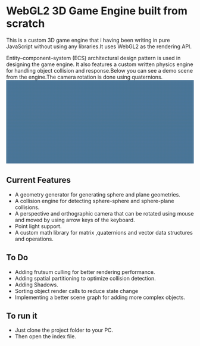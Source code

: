 # WebGL2 3D Game Engine built from scratch
This is a custom 3D game engine that i having been writing in pure JavaScript without using any libraries.It uses WebGL2 as the rendering API.

Entity–component–system (ECS) architectural design pattern is used in designing the game engine.
It also features a custom written physics engine for handling object collision and response.Below you can see a demo scene from the engine.The camera rotation is done using quaternions. 
![Demo](https://github.com/aka411/WebGLEngine/blob/main/demo.gif)


## Current Features
- A geometry generator for generating sphere and plane geometries.
- A collision engine for detecting sphere-sphere and sphere-plane collisions.
- A perspective and orthographic camera that can be rotated using mouse and moved by using arrow keys of the keyboard.
- Point light support.
- A custom math library for matrix ,quaternions and vector data structures and operations.
  

## To Do
- Adding frutsum culling for better rendering performance.
- Adding spatial partitioning to optimize collision detection.
- Adding Shadows.
- Sorting object render calls to reduce state change
- Implementing a better scene graph for adding more complex objects.


## To run it
- Just clone the project folder to your PC.
- Then open the index file.
  
